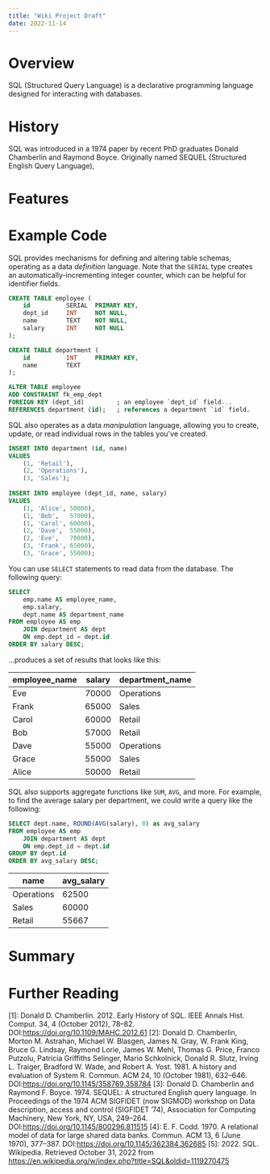 ```yaml
---
title: "Wiki Project Draft"
date: 2022-11-14
---
```


# Overview

SQL (Structured Query Language) is a declarative programming language designed for interacting with databases.

# History

SQL was introduced in a 1974 paper by recent PhD graduates Donald Chamberlin and Raymond Boyce. Originally named SEQUEL (Structured English Query Language),

# Features



# Example Code

SQL provides mechanisms for defining and altering table schemas, operating as a data *definition* language. Note that the `SERIAL` type creates an automatically-incrementing integer counter, which can be helpful for identifier fields.

```sql
CREATE TABLE employee (
    id 	  		SERIAL 	PRIMARY KEY,
    dept_id 	INT 	NOT NULL,
    name 	  	TEXT 	NOT NULL,
    salary  	INT 	NOT NULL
);

CREATE TABLE department (
    id 			INT 	PRIMARY KEY,
    name 		TEXT
);

ALTER TABLE employee
ADD CONSTRAINT fk_emp_dept
FOREIGN KEY (dept_id)         ; an employee `dept_id` field...
REFERENCES department (id);   ; references a department `id` field.
```

SQL also operates as a data *manipulation* language, allowing you to create, update, or read individual rows in the tables you've created.

```sql
INSERT INTO department (id, name)
VALUES
	(1, 'Retail'),
    (2, 'Operations'),
    (3, 'Sales');
    
INSERT INTO employee (dept_id, name, salary)
VALUES
	(1, 'Alice', 50000),
	(1, 'Bob',   57000),
    (1, 'Carol', 60000),
    (2, 'Dave',  55000),
    (2, 'Eve',   70000),
    (3, 'Frank', 65000),
    (3, 'Grace', 55000);
```

You can use `SELECT` statements to read data from the database. The following query:

```sql
SELECT
	emp.name AS employee_name,
    emp.salary,
    dept.name AS department_name
FROM employee AS emp
	JOIN department AS dept 
    ON emp.dept_id = dept.id
ORDER BY salary DESC;
```

...produces a set of results that looks like this:

| employee_name | salary | department_name |
| ------------- | ------ | --------------- |
| Eve           | 70000  | Operations      |
| Frank         | 65000  | Sales           |
| Carol         | 60000  | Retail          |
| Bob           | 57000  | Retail          |
| Dave          | 55000  | Operations      |
| Grace         | 55000  | Sales           |
| Alice         | 50000  | Retail          |

SQL also supports aggregate functions like `SUM`, `AVG`, and more. For example, to find the average salary per department, we could write a query like the following:

```sql
SELECT dept.name, ROUND(AVG(salary), 0) as avg_salary
FROM employee AS emp
	JOIN department AS dept
	ON emp.dept_id = dept.id
GROUP BY dept.id
ORDER BY avg_salary DESC;
```

| name       | avg_salary |
| ---------- | ---------- |
| Operations | 62500      |
| Sales      | 60000      |
| Retail     | 55667      |

# Summary



# Further Reading

[1]:	Donald D. Chamberlin. 2012. Early History of SQL. IEEE Annals Hist. Comput. 34, 4 (October 2012), 78–82. DOI:https://doi.org/10.1109/MAHC.2012.61
[2]:	Donald D. Chamberlin, Morton M. Astrahan, Michael W. Blasgen, James N. Gray, W. Frank King, Bruce G. Lindsay, Raymond Lorie, James W. Mehl, Thomas G. Price, Franco Putzolu, Patricia Griffiths Selinger, Mario Schkolnick, Donald R. Slutz, Irving L. Traiger, Bradford W. Wade, and Robert A. Yost. 1981. A history and evaluation of System R. Commun. ACM 24, 10 (October 1981), 632–646. DOI:https://doi.org/10.1145/358769.358784
[3]:	Donald D. Chamberlin and Raymond F. Boyce. 1974. SEQUEL: A structured English query language. In Proceedings of the 1974 ACM SIGFIDET (now SIGMOD) workshop on Data description, access and control (SIGFIDET ’74), Association for Computing Machinery, New York, NY, USA, 249–264. DOI:https://doi.org/10.1145/800296.811515
[4]:	E. F. Codd. 1970. A relational model of data for large shared data banks. Commun. ACM 13, 6 (June 1970), 377–387. DOI:https://doi.org/10.1145/362384.362685
[5]:	2022. SQL. Wikipedia. Retrieved October 31, 2022 from https://en.wikipedia.org/w/index.php?title=SQL&oldid=1119270475